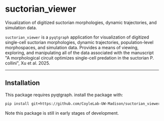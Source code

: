 # suctorian_viewer

Visualization of digitized suctorian morphologies, dynamic trajectories, and simulation data.

`suctorian_viewer` is a `pyqtgraph` application for visualization of digitized single-cell suctorian morphologies, dynamic trajectories, population-level morphospaces, and simulation data. Provides a means of viewing, exploring, and manipulating all of the data associated with the manuscript "A morphological circuit optimizes single-cell predation in the suctorian P. collini", Xu et al. 2025.

---

## Installation

This package requires pyqtgraph. install the package with:

```bash
pip install git+https://github.com/CoyleLab-UW-Madison/suctorian_viewer
```

Note this package is still in early stages of development.

